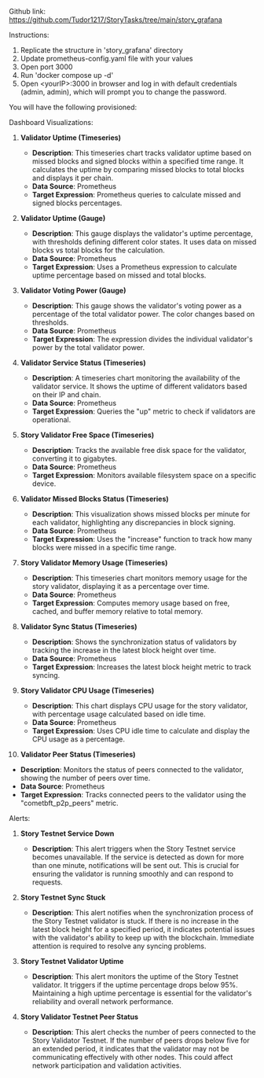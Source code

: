Github link: https://github.com/Tudor1217/StoryTasks/tree/main/story_grafana

Instructions:

1. Replicate the structure in 'story_grafana' directory
2. Update prometheus-config.yaml file with your values
3. Open port 3000
4. Run 'docker compose up -d'
5. Open \<yourIP>:3000 in browser and log in with default credentials (admin, admin), which will prompt you to change the password.

You will have the following provisioned:

Dashboard Visualizations:

1. **Validator Uptime (Timeseries)**  
   - **Description**: This timeseries chart tracks validator uptime based on missed blocks and signed blocks within a specified time range. It calculates the uptime by comparing missed blocks to total blocks and displays it per chain.
   - **Data Source**: Prometheus
   - **Target Expression**: Prometheus queries to calculate missed and signed blocks percentages.

2. **Validator Uptime (Gauge)**  
   - **Description**: This gauge displays the validator's uptime percentage, with thresholds defining different color states. It uses data on missed blocks vs total blocks for the calculation.
   - **Data Source**: Prometheus
   - **Target Expression**: Uses a Prometheus expression to calculate uptime percentage based on missed and total blocks.

3. **Validator Voting Power (Gauge)**  
   - **Description**: This gauge shows the validator's voting power as a percentage of the total validator power. The color changes based on thresholds.
   - **Data Source**: Prometheus
   - **Target Expression**: The expression divides the individual validator's power by the total validator power.

4. **Validator Service Status (Timeseries)**  
   - **Description**: A timeseries chart monitoring the availability of the validator service. It shows the uptime of different validators based on their IP and chain.
   - **Data Source**: Prometheus
   - **Target Expression**: Queries the "up" metric to check if validators are operational.

5. **Story Validator Free Space (Timeseries)**  
   - **Description**: Tracks the available free disk space for the validator, converting it to gigabytes.
   - **Data Source**: Prometheus
   - **Target Expression**: Monitors available filesystem space on a specific device.

6. **Validator Missed Blocks Status (Timeseries)**  
   - **Description**: This visualization shows missed blocks per minute for each validator, highlighting any discrepancies in block signing.
   - **Data Source**: Prometheus
   - **Target Expression**: Uses the "increase" function to track how many blocks were missed in a specific time range.

7. **Story Validator Memory Usage (Timeseries)**  
   - **Description**: This timeseries chart monitors memory usage for the story validator, displaying it as a percentage over time.
   - **Data Source**: Prometheus
   - **Target Expression**: Computes memory usage based on free, cached, and buffer memory relative to total memory.

8. **Validator Sync Status (Timeseries)**  
   - **Description**: Shows the synchronization status of validators by tracking the increase in the latest block height over time.
   - **Data Source**: Prometheus
   - **Target Expression**: Increases the latest block height metric to track syncing.

9. **Story Validator CPU Usage (Timeseries)**  
   - **Description**: This chart displays CPU usage for the story validator, with percentage usage calculated based on idle time.
   - **Data Source**: Prometheus
   - **Target Expression**: Uses CPU idle time to calculate and display the CPU usage as a percentage.

10. **Validator Peer Status (Timeseries)**  
   - **Description**: Monitors the status of peers connected to the validator, showing the number of peers over time.
   - **Data Source**: Prometheus
   - **Target Expression**: Tracks connected peers to the validator using the "cometbft_p2p_peers" metric.

Alerts:

1. **Story Testnet Service Down**  
   - **Description**: This alert triggers when the Story Testnet service becomes unavailable. If the service is detected as down for more than one minute, notifications will be sent out. This is crucial for ensuring the validator is running smoothly and can respond to requests.

2. **Story Testnet Sync Stuck**  
   - **Description**: This alert notifies when the synchronization process of the Story Testnet validator is stuck. If there is no increase in the latest block height for a specified period, it indicates potential issues with the validator's ability to keep up with the blockchain. Immediate attention is required to resolve any syncing problems.

3. **Story Testnet Validator Uptime**  
   - **Description**: This alert monitors the uptime of the Story Testnet validator. It triggers if the uptime percentage drops below 95%. Maintaining a high uptime percentage is essential for the validator's reliability and overall network performance. 

4. **Story Validator Testnet Peer Status**  
   - **Description**: This alert checks the number of peers connected to the Story Validator Testnet. If the number of peers drops below five for an extended period, it indicates that the validator may not be communicating effectively with other nodes. This could affect network participation and validation activities.

